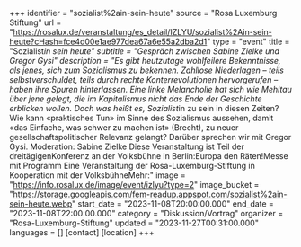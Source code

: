 +++
identifier = "sozialist%2ain-sein-heute"
source = "Rosa Luxemburg Stiftung"
url = "https://rosalux.de/veranstaltung/es_detail/IZLYU/sozialist%2Ain-sein-heute?cHash=fce4d00e1ae977dea67a6e55a2dba2d1"
type = "event"
title = "Sozialist*in sein heute"
subtitle = "Gespräch zwischen Sabine Zielke und Gregor Gysi"
description = "Es gibt heutzutage wohlfeilere Bekenntnisse, als jenes, sich zum Sozialismus zu bekennen. Zahllose Niederlagen – teils selbstverschuldet, teils durch rechte Konterrevolutionen hervorgerufen – haben ihre Spuren hinterlassen. Eine linke Melancholie hat sich wie Mehltau über jene gelegt, die im Kapitalismus nicht das Ende der Geschichte erblicken wollen. 
Doch was heißt es, Sozialist*in zu sein in diesen Zeiten? Wie kann «praktisches Tun» im Sinne des Sozialismus aussehen, damit «das Einfache, was schwer zu machen ist» (Brecht), zu neuer gesellschaftspolitischer Relevanz gelangt?
Darüber sprechen wir mit Gregor Gysi. Moderation: Sabine Zielke
Diese Veranstaltung ist Teil der dreitägigenKonferenz an der Volksbühne in Berlin:Europa den Räten!Messe mit Programm Eine Veranstaltung der Rosa-Luxemburg-Stiftung in Kooperation mit der VolksbühneMehr:"
image = "https://info.rosalux.de/image/event/izlyu?type=2"
image_bucket = "https://storage.googleapis.com/fem-readup.appspot.com/sozialist%2ain-sein-heute.webp"
start_date = "2023-11-08T20:00:00.000"
end_date = "2023-11-08T22:00:00.000"
category = "Diskussion/Vortrag"
organizer = "Rosa-Luxemburg-Stiftung"
updated = "2023-11-27T00:31:00.000"
languages = []
[contact]
[location]
+++